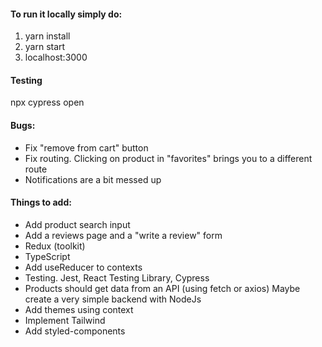 #### To run it locally simply do:
1. yarn install
2. yarn start
3. localhost:3000


#### Testing
npx cypress open


#### Bugs:
* Fix "remove from cart" button
* Fix routing. Clicking on product in "favorites" brings you to a different route
* Notifications are a bit messed up


#### Things to add:
* Add product search input
* Add a reviews page and a "write a review" form
* Redux (toolkit)
* TypeScript
* Add useReducer to contexts
* Testing. Jest, React Testing Library, Cypress
* Products should get data from an API (using fetch or axios)
  Maybe create a very simple backend with NodeJs
* Add themes using context
* Implement Tailwind
* Add styled-components
